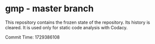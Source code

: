 # gmp - master branch

This repository contains the frozen state of the repository.
Its history is cleared. It is used only for static code
analysis with Codacy.

Commit Time: 1729386108